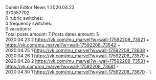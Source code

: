 Dumin	Editor News 1 2020.04.23\
370557702\
0 rubric switches:\
0 frequency switches:\
0 vacations:\
Total posts amount: 7	Posts dates amount: 5\
2020.04.23 2 https://vk.com/mu_marvel?w=wall-17592208_73521 + https://vk.com/mu_marvel?w=wall-17592208_73542 + \
2020.04.25 1 https://vk.com/mu_marvel?w=wall-17592208_73638 + \
2020.04.26 1 https://vk.com/mu_marvel?w=wall-17592208_73579 + \
2020.04.28 2 https://vk.com/mu_marvel?w=wall-17592208_73531 + https://vk.com/mu_marvel?w=wall-17592208_73681 - \
2020.04.30 1 https://vk.com/mu_marvel?w=wall-17592208_73670 - \
